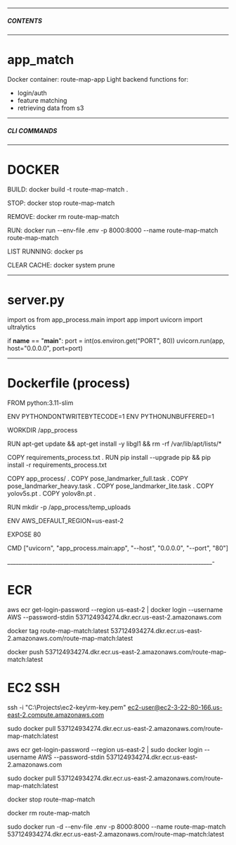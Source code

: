 _______________________________________________________
##### CONTENTS #####
_______________________________________________________

# app_match

Docker container: route-map-app
Light backend functions for: 
- login/auth
- feature matching
- retrieving data from s3 

______________________________________________________
##### CLI COMMANDS #####
______________________________________________________

# DOCKER

BUILD:                docker build -t route-map-match .

STOP:                 docker stop route-map-match

REMOVE:               docker rm route-map-match

RUN:                  docker run --env-file .env -p 8000:8000 --name route-map-match route-map-match

LIST RUNNING:         docker ps

CLEAR CACHE:          docker system prune

________________________________________________________

# server.py

import os
from app_process.main import app
import uvicorn
import ultralytics


if __name__ == "__main__":
    port = int(os.environ.get("PORT", 80))
    uvicorn.run(app, host="0.0.0.0", port=port)

_______________________________________________________

# Dockerfile (process)

FROM python:3.11-slim

ENV PYTHONDONTWRITEBYTECODE=1
ENV PYTHONUNBUFFERED=1

WORKDIR /app_process

RUN apt-get update && apt-get install -y libgl1 && rm -rf /var/lib/apt/lists/*

COPY requirements_process.txt .
RUN pip install --upgrade pip && pip install -r requirements_process.txt

COPY app_process/ .
COPY pose_landmarker_full.task .
COPY pose_landmarker_heavy.task .
COPY pose_landmarker_lite.task .
COPY yolov5s.pt .
COPY yolov8n.pt .

RUN mkdir -p /app_process/temp_uploads

ENV AWS_DEFAULT_REGION=us-east-2

EXPOSE 80

CMD ["uvicorn", "app_process.main:app", "--host", "0.0.0.0", "--port", "80"]

_________________________________________________________________________-

# ECR

aws ecr get-login-password --region us-east-2 | docker login --username AWS --password-stdin 537124934274.dkr.ecr.us-east-2.amazonaws.com

docker tag route-map-match:latest 537124934274.dkr.ecr.us-east-2.amazonaws.com/route-map-match:latest
      
docker push 537124934274.dkr.ecr.us-east-2.amazonaws.com/route-map-match:latest

# EC2 SSH

ssh -i "C:\Projects\ec2-key\rm-key.pem" ec2-user@ec2-3-22-80-166.us-east-2.compute.amazonaws.com

sudo docker pull 537124934274.dkr.ecr.us-east-2.amazonaws.com/route-map-match:latest

aws ecr get-login-password --region us-east-2 | sudo docker login --username AWS --password-stdin 537124934274.dkr.ecr.us-east-2.amazonaws.com

sudo docker pull 537124934274.dkr.ecr.us-east-2.amazonaws.com/route-map-match:latest

 docker stop route-map-match

 docker rm route-map-match

 sudo docker run -d --env-file .env -p 8000:8000 --name route-map-match 537124934274.dkr.ecr.us-east-2.amazonaws.com/route-map-match:latest